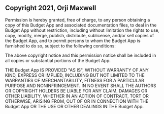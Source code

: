 ## Copyright 2021, Orji Maxwell

Permission is hereby granted, free of charge, to any person obtaining a copy of this Budget App and associated documentation files, to deal in the Budget App without restriction, including without limitation the rights to use, copy, modify, merge, publish, distribute, sublicense, and/or sell copies of the Budget App, and to permit persons to whom the Budget App is furnished to do so, subject to the following conditions:

The above copyright notice and this permission notice shall be included in all copies or substantial portions of the Budget App.

THE Budget App IS PROVIDED "AS IS", WITHOUT WARRANTY OF ANY KIND, EXPRESS OR IMPLIED, INCLUDING BUT NOT LIMITED TO THE WARRANTIES OF MERCHANTABILITY, FITNESS FOR A PARTICULAR PURPOSE AND NONINFRINGEMENT. IN NO EVENT SHALL THE AUTHORS OR COPYRIGHT HOLDERS BE LIABLE FOR ANY CLAIM, DAMAGES OR OTHER LIABILITY, WHETHER IN AN ACTION OF CONTRACT, TORT OR OTHERWISE, ARISING FROM, OUT OF OR IN CONNECTION WITH THE Budget App OR THE USE OR OTHER DEALINGS IN THE Budget App.
